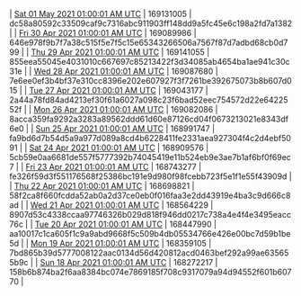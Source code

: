 | [Sat 01 May 2021 01:00:01 AM UTC](https://transfer.sh/vySZJ/trcninja-dbdump-20210501010001.tar.bz2) | 169131005 | dc58a80592c33509caf9c7316abc911903ff148dd9a5fc45e6c198a2fd7a1382 | 
| [Fri 30 Apr 2021 01:00:01 AM UTC](https://transfer.sh/PwPx1/trcninja-dbdump-20210430010001.tar.bz2) | 169089986 | 646e978f9b7f7a38c515f5e7f5c15e65343266506a7567f87d7adbd68cb0d799 | 
| [Thu 29 Apr 2021 01:00:01 AM UTC](https://transfer.sh/gA2Ig/trcninja-dbdump-20210429010001.tar.bz2) | 169141055 | 855eea55045e4031010c667697c85213422f3d34085ab4654ba1ae941c30c31e | 
| [Wed 28 Apr 2021 01:00:01 AM UTC](https://transfer.sh/FeCuY/trcninja-dbdump-20210428010001.tar.bz2) | 169087680 | 7e6ee0ef3b4bf37e310cc8396e202e607927f3f7261be392675073b8b607d015 | 
| [Tue 27 Apr 2021 01:00:01 AM UTC](https://transfer.sh/jDt41/trcninja-dbdump-20210427010001.tar.bz2) | 169043177 | 2a44a78fd84ad4213ef30f61a6027a098c23f6bad52eec754572d22e6422552f | 
| [Mon 26 Apr 2021 01:00:01 AM UTC](https://transfer.sh/Nqq5A/trcninja-dbdump-20210426010001.tar.bz2) | 169082086 | 8acca359fa9292a3283a89562ddd61d60e87126cd04f0673213021e8343df6e0 | 
| [Sun 25 Apr 2021 01:00:01 AM UTC](https://transfer.sh/159aUM/trcninja-dbdump-20210425010001.tar.bz2) | 168991747 | fa9bd6d7b54d5a9a977d089a8cd4b6228411fe2331aea927304f4c2d4ebf5091 | 
| [Sat 24 Apr 2021 01:00:01 AM UTC](https://transfer.sh/htLyy/trcninja-dbdump-20210424010001.tar.bz2) | 168909576 | 5cb59e0aa6681de557f5777392b74045419e11b524eb9e3ae7b1af6bf0f69ec7 | 
| [Fri 23 Apr 2021 01:00:01 AM UTC](https://transfer.sh/Fcltv/trcninja-dbdump-20210423010001.tar.bz2) | 168743277 | fe326f59d3f551176568f25386bc191e9d980f98fcebb723f5e1f1e55f43909d | 
| [Thu 22 Apr 2021 01:00:01 AM UTC](https://transfer.sh/xzmHr/trcninja-dbdump-20210422010001.tar.bz2) | 168698821 | 58f2ca8f660fcdda52ab0a2d37ce0eb0f016faa3e2dd43919e4ba3c9d666c8ad | 
| [Wed 21 Apr 2021 01:00:01 AM UTC](https://transfer.sh/iRD8v/trcninja-dbdump-20210421010001.tar.bz2) | 168564229 | 8907d53c4338ccaa97746326b029d818f946dd0217c738a4e4f4e3495eacc76c | 
| [Tue 20 Apr 2021 01:00:01 AM UTC](https://transfer.sh/Ujr0W/trcninja-dbdump-20210420010001.tar.bz2) | 168447990 | aa10017c1ca605f1c9a9abd9668f5c509b4db05534766e426e00bc7d59b1be5d | 
| [Mon 19 Apr 2021 01:00:01 AM UTC](https://transfer.sh/nPyhF/trcninja-dbdump-20210419010001.tar.bz2) | 168359105 | 7bd865b39d5777008122aac0134d56d420812acd0463bef292a99ae635655b9c | 
| [Sun 18 Apr 2021 01:00:01 AM UTC](https://transfer.sh/aMuEC/trcninja-dbdump-20210418010001.tar.bz2) | 168272217 | 158b6b874ba2f6aa8384bc074e7869185f708c9317079a94d94552f601b60770 | 
